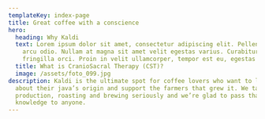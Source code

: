 ```yaml
---
templateKey: index-page
title: Great coffee with a conscience
hero:
  heading: Why Kaldi
  text: Lorem ipsum dolor sit amet, consectetur adipiscing elit. Pellentesque at
    arcu odio. Nullam at magna sit amet velit egestas varius. Curabitur at
    fringilla orci. Proin in velit ullamcorper, tempor est eu, egestas orci.
  title: What is CranioSacral Therapy (CST)?
  image: /assets/foto_099.jpg
description: Kaldi is the ultimate spot for coffee lovers who want to learn
  about their java’s origin and support the farmers that grew it. We take coffee
  production, roasting and brewing seriously and we’re glad to pass that
  knowledge to anyone.
---
```


